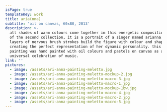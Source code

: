 ```yaml
---
isPage: true
templateKey: work
title: aria(nna)
subtitle: 'oil on canvas, 60x80, 2013'
description: >-
  all shades of warm colours come together in this energetic composition. part
  of the second collection, it is a portrait of a singer named arianna. several
  layers of nervous brush strokes build the figure with colour and shape
  creating the perfect representation of her dynamic personality. this unique
  painting was hand painted with oil colours and pastels on canvas as a
  universal celebration of music.
link: ''
pictures:
  - image: /assets/ari-anna-painting-meletto.jpg
  - image: /assets/ari-anna-painting-meletto-mockup-2.jpg
  - image: /assets/ari-anna-painting-meletto-macro-3.jpg
  - image: /assets/ari-anna-painting-meletto-macro-1.jpg
  - image: /assets/ari-anna-painting-meletto-mockup-1bw.jpg
  - image: /assets/ari-anna-painting-meletto-macro-4.jpg
  - image: /assets/ari-anna-painting-meletto-macro-2.jpg
  - image: /assets/ari-anna-painting-meletto-macro-5.jpg
---
```



